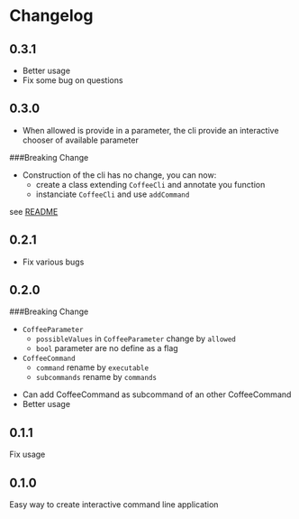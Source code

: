 # Changelog

## 0.3.1

- Better usage
- Fix some bug on questions

## 0.3.0
- When allowed is provide in a parameter, the cli provide an interactive chooser of available parameter

###Breaking Change
- Construction of the cli has no change, you can now:
    * create a class extending `CoffeeCli` and annotate you function
    * instanciate `CoffeeCli` and use `addCommand`

see [README](https://github.com/lejard-h/coffee_cli/blob/master/README.md)


## 0.2.1

* Fix various bugs

## 0.2.0

###Breaking Change
- `CoffeeParameter` 
    - `possibleValues` in `CoffeeParameter` change by `allowed`
    - `bool` parameter are no define as a flag
- `CoffeeCommand`
    - `command` rename by `executable`
    - `subcommands` rename by `commands`
 
    
* Can add CoffeeCommand as subcommand of an other CoffeeCommand
* Better usage

## 0.1.1

Fix usage

## 0.1.0

Easy way to create interactive command line application
